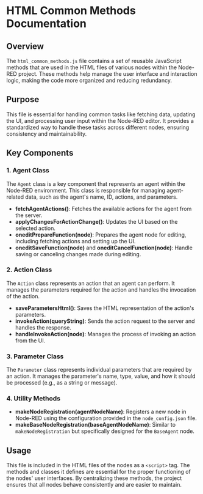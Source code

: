 
# HTML Common Methods Documentation

## Overview
The `html_common_methods.js` file contains a set of reusable JavaScript methods that are used in the HTML files of various nodes within the Node-RED project. These methods help manage the user interface and interaction logic, making the code more organized and reducing redundancy.

## Purpose
This file is essential for handling common tasks like fetching data, updating the UI, and processing user input within the Node-RED editor. It provides a standardized way to handle these tasks across different nodes, ensuring consistency and maintainability.

## Key Components

### 1. **Agent Class**
The `Agent` class is a key component that represents an agent within the Node-RED environment. This class is responsible for managing agent-related data, such as the agent's name, ID, actions, and parameters.

- **fetchAgentActions()**: Fetches the available actions for the agent from the server.
- **applyChangesForActionChange()**: Updates the UI based on the selected action.
- **oneditPrepareFunction(node)**: Prepares the agent node for editing, including fetching actions and setting up the UI.
- **oneditSaveFunction(node)** and **oneditCancelFunction(node)**: Handle saving or canceling changes made during editing.

### 2. **Action Class**
The `Action` class represents an action that an agent can perform. It manages the parameters required for the action and handles the invocation of the action.

- **saveParametersHtml()**: Saves the HTML representation of the action's parameters.
- **invokeAction(queryString)**: Sends the action request to the server and handles the response.
- **handleInvokeAction(node)**: Manages the process of invoking an action from the UI.

### 3. **Parameter Class**
The `Parameter` class represents individual parameters that are required by an action. It manages the parameter's name, type, value, and how it should be processed (e.g., as a string or message).

### 4. **Utility Methods**
- **makeNodeRegistration(agentNodeName)**: Registers a new node in Node-RED using the configuration provided in the `node_config.json` file.
- **makeBaseNodeRegistration(baseAgentNodeName)**: Similar to `makeNodeRegistration` but specifically designed for the `BaseAgent` node.

## Usage
This file is included in the HTML files of the nodes as a `<script>` tag. The methods and classes it defines are essential for the proper functioning of the nodes' user interfaces. By centralizing these methods, the project ensures that all nodes behave consistently and are easier to maintain.

